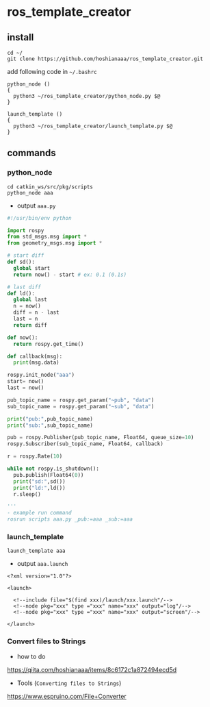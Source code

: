 # ros_template_creator
## install

```
cd ~/
git clone https://github.com/hoshianaaa/ros_template_creator.git
```

add following code in `~/.bashrc`

```
python_node ()
{
  python3 ~/ros_template_creator/python_node.py $@       
}

launch_template ()
{
  python3 ~/ros_template_creator/launch_template.py $@
}
```



## commands
### python_node

```
cd catkin_ws/src/pkg/scripts
python_node aaa
```

- output `aaa.py`

```python:aaa.py
#!/usr/bin/env python

import rospy
from std_msgs.msg import *
from geometry_msgs.msg import *

# start diff
def sd():
  global start
  return now() - start # ex: 0.1 (0.1s)

# last diff
def ld():
  global last
  n = now()
  diff = n - last
  last = n
  return diff

def now():
  return rospy.get_time()

def callback(msg):
  print(msg.data)

rospy.init_node("aaa")
start= now()
last = now()

pub_topic_name = rospy.get_param("~pub", "data")
sub_topic_name = rospy.get_param("~sub", "data")

print("pub:",pub_topic_name)
print("sub:",sub_topic_name)

pub = rospy.Publisher(pub_topic_name, Float64, queue_size=10)
rospy.Subscriber(sub_topic_name, Float64, callback)

r = rospy.Rate(10)

while not rospy.is_shutdown():
  pub.publish(Float64(0))
  print("sd:",sd())
  print("ld:",ld())
  r.sleep()

'''
- example run command
rosrun scripts aaa.py _pub:=aaa _sub:=aaa
```

### launch_template

```
launch_template aaa
```

- output `aaa.launch`

```xml:aaa.luanch
<?xml version="1.0"?>

<launch>

  <!--include file="$(find xxx)/launch/xxx.launch"/-->
  <!--node pkg="xxx" type ="xxx" name="xxx" output="log"/-->
  <!--node pkg="xxx" type ="xxx" name="xxx" output="screen"/-->

</launch>
```

### Convert files to Strings

- how to do

https://qiita.com/hoshianaaa/items/8c6172c1a872494ecd5d

- Tools (`Converting files to Strings`)

https://www.espruino.com/File+Converter

